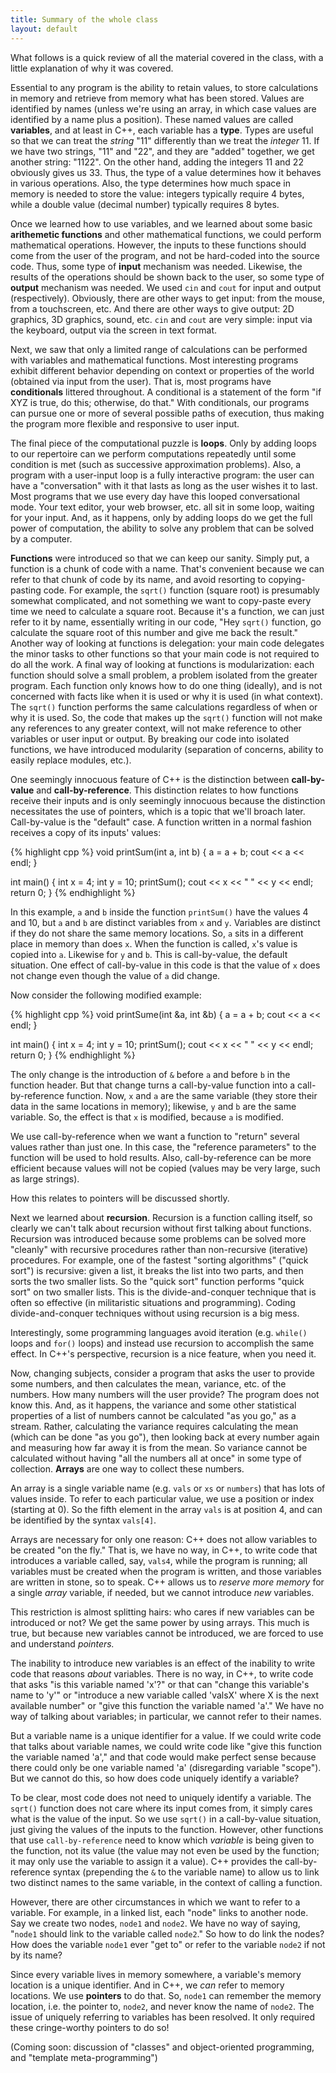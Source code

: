 ```yaml
---
title: Summary of the whole class
layout: default
---
```


What follows is a quick review of all the material covered in the class, with a
little explanation of why it was covered.

Essential to any program is the ability to retain values, to store calculations
in memory and retrieve from memory what has been stored. Values are identified
by names (unless we're using an array, in which case values are identified by a
name plus a position). These named values are called **variables**, and at
least in C++, each variable has a **type**. Types are useful so that we can
treat the *string* "11" differently than we treat the *integer* 11. If we have
two strings, "11" and "22", and they are "added" together, we get another
string: "1122". On the other hand, adding the integers 11 and 22 obviously
gives us 33. Thus, the type of a value determines how it behaves in various
operations. Also, the type determines how much space in memory is needed to
store the value: integers typically require 4 bytes, while a double value
(decimal number) typically requires 8 bytes.

Once we learned how to use variables, and we learned about some basic
**arithemetic functions** and other mathematical functions, we could perform
mathematical operations. However, the inputs to these functions should come
from the user of the program, and not be hard-coded into the source code. Thus,
some type of **input** mechanism was needed. Likewise, the results of the
operations should be shown back to the user, so some type of **output**
mechanism was needed. We used `cin` and `cout` for input and output
(respectively). Obviously, there are other ways to get input: from the mouse,
from a touchscreen, etc. And there are other ways to give output: 2D graphics,
3D graphics, sound, etc. `cin` and `cout` are very simple: input via
the keyboard, output via the screen in text format.

Next, we saw that only a limited range of calculations can be performed with
variables and mathematical functions. Most interesting programs exhibit
different behavior depending on context or properties of the world (obtained
via input from the user). That is, most programs have **conditionals** littered
throughout. A conditional is a statement of the form "if XYZ is true, do this;
otherwise, do that." With conditionals, our programs can pursue one or more of
several possible paths of execution, thus making the program more flexible and
responsive to user input.

The final piece of the computational puzzle is **loops**. Only by adding loops
to our repertoire can we perform computations repeatedly until some condition
is met (such as successive approximation problems). Also, a program with a
user-input loop is a fully interactive program: the user can have a
"conversation" with it that lasts as long as the user wishes it to last. Most
programs that we use every day have this looped conversational mode.  Your text
editor, your web browser, etc. all sit in some loop, waiting for your input.
And, as it happens, only by adding loops do we get the full power of
computation, the ability to solve any problem that can be solved by a computer.

**Functions** were introduced so that we can keep our sanity. Simply put, a
function is a chunk of code with a name. That's convenient because we can refer
to that chunk of code by its name, and avoid resorting to copying-pasting code.
For example, the `sqrt()` function (square root) is presumably somewhat
complicated, and not something we want to copy-paste every time we need to
calculate a square root. Because it's a function, we can just refer to it by
name, essentially writing in our code, "Hey `sqrt()` function, go calculate the
square root of this number and give me back the result." Another way of looking
at functions is delegation: your main code delegates the minor tasks to other
functions so that your main code is not required to do all the work. A final
way of looking at functions is modularization: each function should solve a
small problem, a problem isolated from the greater program. Each function only
knows how to do one thing (ideally), and is not concerned with facts like when
it is used or why it is used (in what context). The `sqrt()` function performs
the same calculations regardless of when or why it is used. So, the code that
makes up the `sqrt()` function will not make any references to any greater
context, will not make reference to other variables or user input or output. By
breaking our code into isolated functions, we have introduced modularity
(separation of concerns, ability to easily replace modules, etc.).

One seemingly innocuous feature of C++ is the distinction between
**call-by-value** and **call-by-reference**. This distinction relates to how
functions receive their inputs and is only seemingly innocuous because the
distinction necessitates the use of pointers, which is a topic that we'll
broach later. Call-by-value is the "default" case. A function written in a
normal fashion receives a copy of its inputs' values:

{% highlight cpp %}
void printSum(int a, int b)
{
    a = a + b;
    cout << a << endl;
}

int main()
{
    int x = 4;
    int y = 10;
    printSum();
    cout << x << " " << y << endl;
    return 0;
}
{% endhighlight %}

In this example, `a` and `b` inside the function `printSum()` have the values 4
and 10, but `a` and `b` are distinct variables from `x` and `y`. Variables are
distinct if they do not share the same memory locations. So, `a` sits in a
different place in memory than does `x`. When the function is called, `x`'s
value is copied into `a`. Likewise for `y` and `b`. This is call-by-value, the
default situation. One effect of call-by-value in this code is that the value
of `x` does not change even though the value of `a` did change.

Now consider the following modified example:

{% highlight cpp %}
void printSume(int &a, int &b)
{
    a = a + b;
    cout << a << endl;
}

int main()
{
    int x = 4;
    int y = 10;
    printSum();
    cout << x << " " << y << endl;
    return 0;
}
{% endhighlight %}

The only change is the introduction of `&` before `a` and before `b` in the
function header. But that change turns a call-by-value function into a
call-by-reference function. Now, `x` and `a` are the same variable (they store
their data in the same locations in memory); likewise, `y` and `b` are the same
variable. So, the effect is that `x` is modified, because `a` is modified.

We use call-by-reference when we want a function to "return" several values
rather than just one. In this case, the "reference parameters" to the function
will be used to hold results. Also, call-by-reference can be more efficient
because values will not be copied (values may be very large, such as large
strings).

How this relates to pointers will be discussed shortly.

Next we learned about **recursion**. Recursion is a function calling itself, so
clearly we can't talk about recursion without first talking about functions.
Recursion was introduced because some problems can be solved more "cleanly"
with recursive procedures rather than non-recursive (iterative) procedures. For
example, one of the fastest "sorting algorithms" ("quick sort") is recursive:
given a list, it breaks the list into two parts, and then sorts the two smaller
lists. So the "quick sort" function performs "quick sort" on two smaller lists.
This is the divide-and-conquer technique that is often so effective (in
militaristic situations and programming). Coding divide-and-conquer techniques
without using recursion is a big mess.

Interestingly, some programming languages avoid iteration (e.g. `while()` loops
and `for()` loops) and instead use recursion to accomplish the same effect. In
C++'s perspective, recursion is a nice feature, when you need it.

Now, changing subjects, consider a program that asks the user to provide some
numbers, and then calculates the mean, variance, etc. of the numbers. How many
numbers will the user provide? The program does not know this. And, as it
happens, the variance and some other statistical properties of a list of
numbers cannot be calculated "as you go," as a stream. Rather, calculating the
variance requires calculating the mean (which can be done "as you go"), then
looking back at every number again and measuring how far away it is from the
mean. So variance cannot be calculated without having "all the numbers all at
once" in some type of collection. **Arrays** are one way to collect these
numbers.

An array is a single variable name (e.g. `vals` or `xs` or `numbers`) that has
lots of values inside. To refer to each particular value, we use a position or
index (starting at 0). So the fifth element in the array `vals` is at position
4, and can be identified by the syntax `vals[4]`.

Arrays are necessary for only one reason: C++ does not allow variables to be
created "on the fly." That is, we have no way, in C++, to write code that
introduces a variable called, say, `vals4`, while the program is running; all
variables must be created when the program is written, and those variables are
written in stone, so to speak. C++ allows us to *reserve more memory* for a
single *array* variable, if needed, but we cannot introduce *new* variables.

This restriction is almost splitting hairs: who cares if new variables can be
introduced or not? We get the same power by using arrays. This much is true,
but because new variables cannot be introduced, we are forced to use and
understand *pointers.*

The inability to introduce new variables is an effect of the inability to write
code that reasons *about* variables. There is no way, in C++, to write code
that asks "is this variable named 'x'?" or that can "change this variable's
name to 'y'" or "introduce a new variable called 'valsX' where X is the next
available number" or "give this function the variable named 'a'." We have no
way of talking about variables; in particular, we cannot refer to their names.

But a variable name is a unique identifier for a value. If we could write code
that talks about variable names, we could write code like "give this function
the variable named 'a'," and that code would make perfect sense because there
could only be one variable named 'a' (disregarding variable "scope"). But we
cannot do this, so how does code uniquely identify a variable?

To be clear, most code does not need to uniquely identify a variable. The `sqrt()`
function does not care where its input comes from, it simply cares what is the
value of the input. So we use `sqrt()` in a call-by-value situation, just
giving the values of the inputs to the function. However, other functions that
use `call-by-reference` need to know which *variable* is being given to the
function, not its value (the value may not even be used by the function; it may
only use the variable to assign it a value). C++ provides the call-by-reference
syntax (prepending the `&` to the variable name) to allow us to link two
distinct names to the same variable, in the context of calling a function.

However, there are other circumstances in which we want to refer to a variable.
For example, in a linked list, each "node" links to another node. Say we create
two nodes, `node1` and `node2`. We have no way of saying, "`node1` should link
to the variable called `node2`." So how to do link the nodes? How does the
variable `node1` ever "get to" or refer to the variable `node2` if not by its
name?

Since every variable lives in memory somewhere, a variable's memory location is
a unique identifier. And in C++, we *can* refer to memory locations. We use
**pointers** to do that. So, `node1` can remember the memory location, i.e. the
pointer to, `node2`, and never know the name of `node2`. The issue of uniquely
referring to variables has been resolved. It only required these cringe-worthy
pointers to do so!

(Coming soon: discussion of "classes" and object-oriented programming, and
"template meta-programming")

